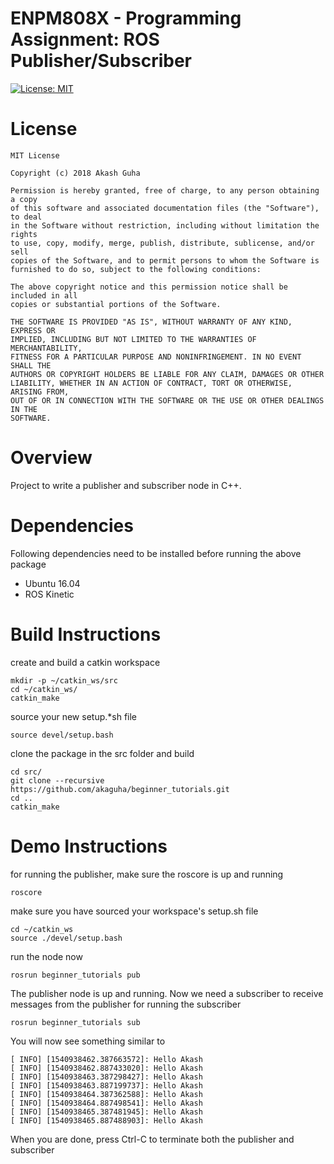 # ENPM808X - Programming Assignment: ROS Publisher/Subscriber
[![License: MIT](https://img.shields.io/badge/License-MIT-yellow.svg)](https://opensource.org/licenses/MIT)

# License
```
MIT License

Copyright (c) 2018 Akash Guha

Permission is hereby granted, free of charge, to any person obtaining a copy
of this software and associated documentation files (the "Software"), to deal
in the Software without restriction, including without limitation the rights
to use, copy, modify, merge, publish, distribute, sublicense, and/or sell
copies of the Software, and to permit persons to whom the Software is
furnished to do so, subject to the following conditions:

The above copyright notice and this permission notice shall be included in all
copies or substantial portions of the Software.

THE SOFTWARE IS PROVIDED "AS IS", WITHOUT WARRANTY OF ANY KIND, EXPRESS OR
IMPLIED, INCLUDING BUT NOT LIMITED TO THE WARRANTIES OF MERCHANTABILITY,
FITNESS FOR A PARTICULAR PURPOSE AND NONINFRINGEMENT. IN NO EVENT SHALL THE
AUTHORS OR COPYRIGHT HOLDERS BE LIABLE FOR ANY CLAIM, DAMAGES OR OTHER
LIABILITY, WHETHER IN AN ACTION OF CONTRACT, TORT OR OTHERWISE, ARISING FROM,
OUT OF OR IN CONNECTION WITH THE SOFTWARE OR THE USE OR OTHER DEALINGS IN THE
SOFTWARE.
```

# Overview
Project to write a publisher and subscriber node in C++.

# Dependencies
Following dependencies need to be installed before running the above package
- Ubuntu 16.04
- ROS Kinetic

# Build Instructions
create and build a catkin workspace
```
mkdir -p ~/catkin_ws/src
cd ~/catkin_ws/
catkin_make
```
source your new setup.*sh file
```
source devel/setup.bash
```
clone the package in the src folder and build
```
cd src/
git clone --recursive https://github.com/akaguha/beginner_tutorials.git
cd ..
catkin_make
```

# Demo Instructions
for running the publisher, make sure the roscore is up and running
```
roscore
```
make sure you have sourced your workspace's setup.sh file
```
cd ~/catkin_ws
source ./devel/setup.bash
```
run the node now
```
rosrun beginner_tutorials pub
```
The publisher node is up and running. Now we need a subscriber to receive messages from the publisher
for running the subscriber
```
rosrun beginner_tutorials sub
```
You will now see something similar to
```
[ INFO] [1540938462.387663572]: Hello Akash
[ INFO] [1540938462.887433020]: Hello Akash
[ INFO] [1540938463.387298427]: Hello Akash
[ INFO] [1540938463.887199737]: Hello Akash
[ INFO] [1540938464.387362588]: Hello Akash
[ INFO] [1540938464.887498541]: Hello Akash
[ INFO] [1540938465.387481945]: Hello Akash
[ INFO] [1540938465.887488903]: Hello Akash
```
When you are done, press Ctrl-C to terminate both the publisher and subscriber
